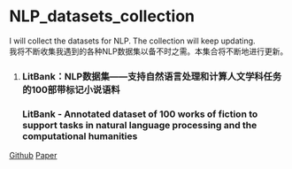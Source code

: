 # NLP_datasets_collection
I will collect the datasets for NLP. The collection will keep updating.   
我将不断收集我遇到的各种NLP数据集以备不时之需。本集合将不断地进行更新。

1. ### LitBank：NLP数据集——支持自然语言处理和计算人文学科任务的100部带标记小说语料  
   ### LitBank - Annotated dataset of 100 works of fiction to support tasks in natural language processing and the computational humanities  
[Github](https://github.com/dbamman/litbank) [Paper](http://people.ischool.berkeley.edu/~dbamman/pubs/pdf/naacl2019_literary_entities.pdf)
